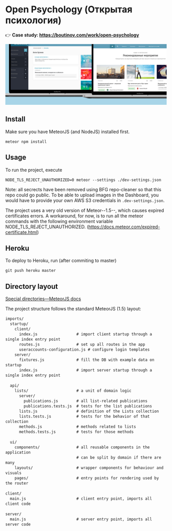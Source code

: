 # Open Psychology (Открытая психология)

👉 **Case study: https://boutinov.com/work/open-psychology**

<img src="readme-images/open-p-wide-website-preview@0.5x.jpg" alt="Открытая Психология — preview" />

## Install

Make sure you have MeteorJS (and NodeJS) installed first.

```
meteor npm install
```

## Usage

To run the project, execute

```
NODE_TLS_REJECT_UNAUTHORIZED=0 meteor --settings ./dev-settings.json
```

Note: all secrects have been removed using BFG repo-cleaner so that this repo could go public. To be able to upload images in the Dashboard, you would have to provide your own AWS S3 credentials in `.dev-settings.json`.

The project uses a very old version of Meteor--1.5--, which causes expired certificates errors. A workaround, for now, is to run all the meteor commands with the following environment variable NODE_TLS_REJECT_UNAUTHORIZED. (https://docs.meteor.com/expired-certificate.html)

## Heroku

To deploy to Heroku, run (after commiting to master)

```
git push heroku master
```

## Directory layout

<a href="https://guide.meteor.com/structure.html#special-directories">Special directories—MeteorJS docs</a>

The project structure follows the standard MeteorJS (1.5) layout:

```
imports/
  startup/
    client/
      index.js                 # import client startup through a single index entry point
      routes.js                # set up all routes in the app
      useraccounts-configuration.js # configure login templates
    server/
      fixtures.js              # fill the DB with example data on startup
      index.js                 # import server startup through a single index entry point

  api/
    lists/                     # a unit of domain logic
      server/
        publications.js        # all list-related publications
        publications.tests.js  # tests for the list publications
      lists.js                 # definition of the Lists collection
      lists.tests.js           # tests for the behavior of that collection
      methods.js               # methods related to lists
      methods.tests.js         # tests for those methods

  ui/
    components/                # all reusable components in the application
                               # can be split by domain if there are many
    layouts/                   # wrapper components for behaviour and visuals
    pages/                     # entry points for rendering used by the router

client/
  main.js                      # client entry point, imports all client code

server/
  main.js                      # server entry point, imports all server code
```
